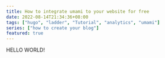 ```yaml
---
title: How to integrate umami to your website for free
date: 2022-08-14T21:34:36+08:00
tags: ["hugo", "ladder", "Tutorial", "analytics", "umami"]
series: ["how to create your blog"]
featured: true
---
```


HELLO WORLD!
